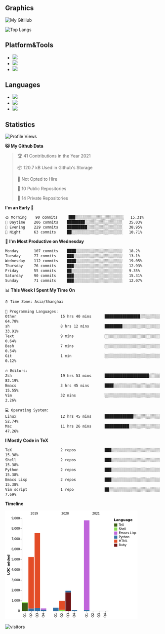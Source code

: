 ## Graphics

![My GitHub](https://github-readme-stats.vercel.app/api?username=SteamedFish&count_private=true&show_icons=true&theme=buefy&include_all_commits=false)

![Top Langs](https://github-readme-stats.vercel.app/api/top-langs/?username=SteamedFish&theme=buefy&hide=ruby&count_private=true&show_icons=true&layout=compact)

## Platform&Tools

* [![](https://img.shields.io/badge/ArchLinux--purple?style=flat-square&logo=ArchLinux)](https://www.archlinux.org/)
* [![](https://img.shields.io/badge/Gentoo-testing-purple?style=flat-square&logo=Gentoo)](https://www.gentoo.org/)
* [![](https://img.shields.io/badge/Doom%20Emacs-28-blue?style=flat-square&logo=Gnu%20emacs&logoColor=white)](https://www.gnu.org/software/emacs/)

## Languages

* [![](https://img.shields.io/badge/-Python-3776AB?style=flat-square&logo=python&logoColor=white)](https://www.python.org/)
* [![](https://img.shields.io/badge/-Bash-00ADD8?style=flat-square&logo=Gnu-bash&logoColor=white)](https://www.gnu.org/software/bash/)
* [![](https://img.shields.io/badge/-Go-00ADD8?style=flat-square&logo=go&logoColor=white)](https://golang.org/)

## Statistics

<!--START_SECTION:waka-->
![Profile Views](http://img.shields.io/badge/Profile%20Views-4-blue)

**🐱 My Github Data** 

> 🏆 41 Contributions in the Year 2021
 > 
> 📦 120.7 kB Used in Github's Storage 
 > 
> 🚫 Not Opted to Hire
 > 
> 📜 10 Public Repositories 
 > 
> 🔑 14 Private Repositories  
 > 
**I'm an Early 🐤** 

```text
🌞 Morning    90 commits     ███░░░░░░░░░░░░░░░░░░░░░░   15.31% 
🌆 Daytime    206 commits    ████████░░░░░░░░░░░░░░░░░   35.03% 
🌃 Evening    229 commits    █████████░░░░░░░░░░░░░░░░   38.95% 
🌙 Night      63 commits     ██░░░░░░░░░░░░░░░░░░░░░░░   10.71%

```
📅 **I'm Most Productive on Wednesday** 

```text
Monday       107 commits    ████░░░░░░░░░░░░░░░░░░░░░   18.2% 
Tuesday      77 commits     ███░░░░░░░░░░░░░░░░░░░░░░   13.1% 
Wednesday    112 commits    ████░░░░░░░░░░░░░░░░░░░░░   19.05% 
Thursday     76 commits     ███░░░░░░░░░░░░░░░░░░░░░░   12.93% 
Friday       55 commits     ██░░░░░░░░░░░░░░░░░░░░░░░   9.35% 
Saturday     90 commits     ███░░░░░░░░░░░░░░░░░░░░░░   15.31% 
Sunday       71 commits     ███░░░░░░░░░░░░░░░░░░░░░░   12.07%

```


📊 **This Week I Spent My Time On** 

```text
⌚︎ Time Zone: Asia/Shanghai

💬 Programming Languages: 
Other                    15 hrs 40 mins      ████████████████░░░░░░░░░   64.78% 
sh                       8 hrs 12 mins       ████████░░░░░░░░░░░░░░░░░   33.91% 
Text                     9 mins              ░░░░░░░░░░░░░░░░░░░░░░░░░   0.64% 
Bash                     7 mins              ░░░░░░░░░░░░░░░░░░░░░░░░░   0.54% 
Git                      1 min               ░░░░░░░░░░░░░░░░░░░░░░░░░   0.12%

🔥 Editors: 
Zsh                      19 hrs 53 mins      ████████████████████░░░░░   82.19% 
Emacs                    3 hrs 45 mins       ████░░░░░░░░░░░░░░░░░░░░░   15.55% 
Vim                      32 mins             ░░░░░░░░░░░░░░░░░░░░░░░░░   2.26%

💻 Operating System: 
Linux                    12 hrs 45 mins      █████████████░░░░░░░░░░░░   52.74% 
Mac                      11 hrs 26 mins      ███████████░░░░░░░░░░░░░░   47.26%

```

**I Mostly Code in TeX** 

```text
TeX                      2 repos             ███░░░░░░░░░░░░░░░░░░░░░░   15.38% 
Shell                    2 repos             ███░░░░░░░░░░░░░░░░░░░░░░   15.38% 
Python                   2 repos             ███░░░░░░░░░░░░░░░░░░░░░░   15.38% 
Emacs Lisp               2 repos             ███░░░░░░░░░░░░░░░░░░░░░░   15.38% 
Vim script               1 repo              ██░░░░░░░░░░░░░░░░░░░░░░░   7.69%

```


**Timeline**

![Chart not found](https://raw.githubusercontent.com/SteamedFish/SteamedFish/master/charts/bar_graph.png) 


<!--END_SECTION:waka-->

![visitors](https://visitor-badge.laobi.icu/badge?page_id=SteamedFish.SteamedFish)
